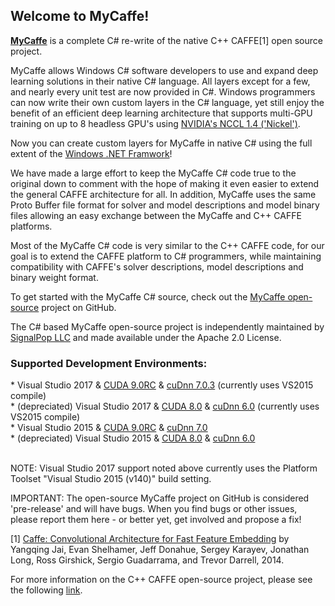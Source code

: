<H2>Welcome to MyCaffe!</H2>

<b><a href="https://github.com/mycaffe">MyCaffe</a></b> is a complete C# re-write of the native C++ CAFFE[1] open source project.

MyCaffe allows Windows C# software developers to use and expand deep learning solutions in their native C# language.  All layers except for a few, and nearly every unit test are now provided in C#.
Windows programmers can now write their own custom layers in the C# language, yet still enjoy the benefit of an efficient deep learning architecture that supports multi-GPU training on up to 8 
headless GPU's using <a href="https://devblogs.nvidia.com/parallelforall/fast-multi-gpu-collectives-nccl/">NVIDIA's NCCL 1.4 ('Nickel')</a>. 

Now you can create custom layers for MyCaffe in native C# using the full extent of the <a href="https://msdn.microsoft.com/en-us/library/w0x726c2(v=vs.110).aspx">Windows .NET Framwork</a>!

We have made a large effort to keep the MyCaffe C# code true to the original down to comment with the hope of making it even easier to extend 
the general CAFFE architecture for all.  In addition, MyCaffe uses the same Proto Buffer file format for solver and model descriptions and model 
binary files allowing an easy exchange between the MyCaffe and C++ CAFFE platforms.  

Most of the MyCaffe C# code is very similar to the C++ CAFFE code, for our goal is to extend the CAFFE platform to C# programmers, while 
maintaining compatibility with CAFFE's solver descriptions, model descriptions and binary weight format.

To get started with the MyCaffe C# source, check out the <a href="https://github.com/mycaffe">MyCaffe open-source</a> project on GitHub.  

The C# based MyCaffe open-source project is independently maintained by <a href="http://www.signalpop.com">SignalPop LLC</a> and made 
available under the Apache 2.0 License.
<h3>Supported Development Environments:</h3>
* Visual Studio 2017 & <a href="https://developer.nvidia.com/cuda-toolkit/whatsnew">CUDA 9.0RC</a> & <a href="https://developer.nvidia.com/cudnn">cuDnn 7.0.3</a> (currently uses VS2015 compile)</br>
* (depreciated) Visual Studio 2017 & <a href="https://developer.nvidia.com/cuda-toolkit/whatsnew">CUDA 8.0</a> & <a href="https://developer.nvidia.com/cudnn">cuDnn 6.0</a> (currently uses VS2015 compile)</br>
* Visual Studio 2015 & <a href="https://developer.nvidia.com/cuda-toolkit/whatsnew">CUDA 9.0RC</a> & <a href="https://developer.nvidia.com/cudnn">cuDnn 7.0</a> </br>
* (depreciated) Visual Studio 2015 & <a href="https://developer.nvidia.com/cuda-toolkit/whatsnew">CUDA 8.0</a> & <a href="https://developer.nvidia.com/cudnn">cuDnn 6.0</a> </br>
</br>

NOTE: Visual Studio 2017 support noted above currently uses the Platform Toolset "Visual Studio 2015 (v140)" build setting.

IMPORTANT: The open-source MyCaffe project on GitHub is considered 'pre-release' and will have bugs.  When you find bugs or other issues, please report them here - or better yet, get involved
and propose a fix!

[1] [Caffe: Convolutional Architecture for Fast Feature Embedding](https://arxiv.org/abs/1408.5093) by Yangqing Jai, Evan Shelhamer, Jeff Donahue, 
Sergey Karayev, Jonathan Long, Ross Girshick, Sergio Guadarrama, and Trevor Darrell, 2014.

For more information on the C++ CAFFE open-source project, please see the following <a href="http://caffe.berkeleyvision.org/">link</a>.

